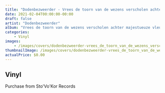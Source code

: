 ```yaml
---
title: "Dodenbezweerder - Vrees de toorn van de wezens verscholen achter majestueuze vleugels"
date: 2021-02-04T00:00:00-00:00
draft: false
artist: "Dodenbezweerder"
album: "Vrees de toorn van de wezens verscholen achter majestueuze vleugels"
categories:
    - Vinyl
images:
    - /images/covers/dodenbezweerder-vrees_de_toorn_van_de_wezens_verscholen_achter_majestueuze_vleugels.jpg
thumbnailImage: /images/covers/dodenbezweerder-vrees_de_toorn_van_de_wezens_verscholen_achter_majestueuze_vleugels-thumb.jpg
actualPrice: $0.00
---
```


## Vinyl
Purchase from Sto'Vo'Kor Records

